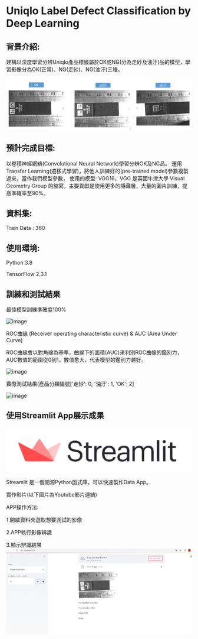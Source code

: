 # Uniqlo Label Defect Classification by Deep Learning
## 背景介紹:

建構以深度學習分辨Uniqlo產品標籤屬於OK或NG(分為走紗及油汙)品的模型，學習影像分為OK(正常)、NG(走紗)、NG(油汙)三種。

![image](https://github.com/tddwso/Uniqlo-Label-Defect-Classification-by-Deep-Learning/blob/main/%E5%88%86%E9%A1%9E%E7%85%A7.PNG)

## 預計完成目標:
以卷積神經網絡(Convolutional Neural Network)學習分辨OK及NG品。
運用Transfer Learning(遷移式學習)，將他人訓練好的(pre-trained model)參數複製過來，當作我們模型參數，
使用的模型: VGG16，VGG 是英國牛津大學 Visual Geometry Group 的縮寫，主要貢獻是使用更多的隱藏層，大量的圖片訓練，提高準確率至90%。
## 資料集:
Train Data : 360
## 使用環境:
Python 3.8

TensorFlow 2.3.1 
## 訓練和測試結果
最佳模型訓練準確度100% 

![image](https://github.com/tddwso/label-identity/blob/main/ACC.PNG)

ROC曲線 (Receiver operating characteristic curve) & AUC (Area Under Curve)

ROC曲線會以對角線為基準，曲線下的面積(AUC)來判別ROC曲線的鑑別力，AUC數值的範圍從0到1，數值愈大，代表模型的鑑別力越好。

![image](https://github.com/tddwso/label-identity/blob/main/ROC.PNG)

實際測試結果(產品分類編號['走紗': 0, '油汙': 1, 'OK': 2]

![image](https://github.com/tddwso/label-identity/blob/main/test1.PNG)

## 使用Streamlit App展示成果

![image](https://github.com/tddwso/Uniqlo-Label-Defect-Classification-by-Deep-Learning/blob/main/Stream%20Logo.png)

Streamlit 是一個開源Python函式庫，可以快速製作Data App。

實作影片(以下圖片為Youtube影片連結)

APP操作方法:

1.開啟資料夾選取想要測試的影像

2.APP執行影像辨識

3.顯示辨識結果
[![IMAGE ALT TEXT HERE](https://github.com/tddwso/Uniqlo-Label-Defect-Classification-by-Deep-Learning/blob/main/streamlit.png)](https://youtu.be/Ekr0T2tIpII)

